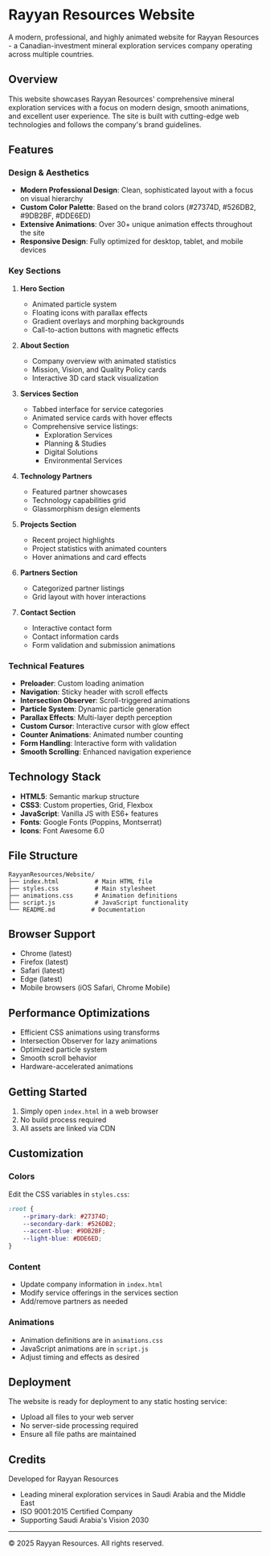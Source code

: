 # Rayyan Resources Website

A modern, professional, and highly animated website for Rayyan Resources - a Canadian-investment mineral exploration services company operating across multiple countries.

## Overview

This website showcases Rayyan Resources' comprehensive mineral exploration services with a focus on modern design, smooth animations, and excellent user experience. The site is built with cutting-edge web technologies and follows the company's brand guidelines.

## Features

### Design & Aesthetics
- **Modern Professional Design**: Clean, sophisticated layout with a focus on visual hierarchy
- **Custom Color Palette**: Based on the brand colors (#27374D, #526DB2, #9DB2BF, #DDE6ED)
- **Extensive Animations**: Over 30+ unique animation effects throughout the site
- **Responsive Design**: Fully optimized for desktop, tablet, and mobile devices

### Key Sections
1. **Hero Section**
   - Animated particle system
   - Floating icons with parallax effects
   - Gradient overlays and morphing backgrounds
   - Call-to-action buttons with magnetic effects

2. **About Section**
   - Company overview with animated statistics
   - Mission, Vision, and Quality Policy cards
   - Interactive 3D card stack visualization

3. **Services Section**
   - Tabbed interface for service categories
   - Animated service cards with hover effects
   - Comprehensive service listings:
     - Exploration Services
     - Planning & Studies
     - Digital Solutions
     - Environmental Services

4. **Technology Partners**
   - Featured partner showcases
   - Technology capabilities grid
   - Glassmorphism design elements

5. **Projects Section**
   - Recent project highlights
   - Project statistics with animated counters
   - Hover animations and card effects

6. **Partners Section**
   - Categorized partner listings
   - Grid layout with hover interactions

7. **Contact Section**
   - Interactive contact form
   - Contact information cards
   - Form validation and submission animations

### Technical Features
- **Preloader**: Custom loading animation
- **Navigation**: Sticky header with scroll effects
- **Intersection Observer**: Scroll-triggered animations
- **Particle System**: Dynamic particle generation
- **Parallax Effects**: Multi-layer depth perception
- **Custom Cursor**: Interactive cursor with glow effect
- **Counter Animations**: Animated number counting
- **Form Handling**: Interactive form with validation
- **Smooth Scrolling**: Enhanced navigation experience

## Technology Stack

- **HTML5**: Semantic markup structure
- **CSS3**: Custom properties, Grid, Flexbox
- **JavaScript**: Vanilla JS with ES6+ features
- **Fonts**: Google Fonts (Poppins, Montserrat)
- **Icons**: Font Awesome 6.0

## File Structure

```
RayyanResources/Website/
├── index.html          # Main HTML file
├── styles.css          # Main stylesheet
├── animations.css      # Animation definitions
├── script.js           # JavaScript functionality
└── README.md          # Documentation
```

## Browser Support

- Chrome (latest)
- Firefox (latest)
- Safari (latest)
- Edge (latest)
- Mobile browsers (iOS Safari, Chrome Mobile)

## Performance Optimizations

- Efficient CSS animations using transforms
- Intersection Observer for lazy animations
- Optimized particle system
- Smooth scroll behavior
- Hardware-accelerated animations

## Getting Started

1. Simply open `index.html` in a web browser
2. No build process required
3. All assets are linked via CDN

## Customization

### Colors
Edit the CSS variables in `styles.css`:
```css
:root {
    --primary-dark: #27374D;
    --secondary-dark: #526DB2;
    --accent-blue: #9DB2BF;
    --light-blue: #DDE6ED;
}
```

### Content
- Update company information in `index.html`
- Modify service offerings in the services section
- Add/remove partners as needed

### Animations
- Animation definitions are in `animations.css`
- JavaScript animations are in `script.js`
- Adjust timing and effects as desired

## Deployment

The website is ready for deployment to any static hosting service:
- Upload all files to your web server
- No server-side processing required
- Ensure all file paths are maintained

## Credits

Developed for Rayyan Resources
- Leading mineral exploration services in Saudi Arabia and the Middle East
- ISO 9001:2015 Certified Company
- Supporting Saudi Arabia's Vision 2030

---

© 2025 Rayyan Resources. All rights reserved. 